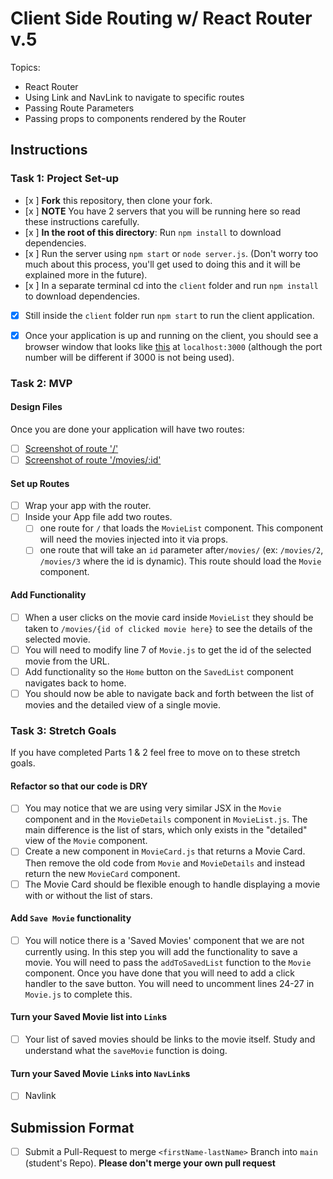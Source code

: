 # Client Side Routing w/ React Router v.5

Topics:

* React Router
* Using Link and NavLink to navigate to specific routes
* Passing Route Parameters
* Passing props to components rendered by the Router

## Instructions

### Task 1: Project Set-up

* [x ] **Fork** this repository, then clone your fork.
* [x ] **NOTE** You have 2 servers that you will be running here so read these instructions carefully.
* [x ] **In the root of this directory**: Run `npm install` to download dependencies.
* [x ] Run the server using `npm start` or `node server.js`. (Don't worry too much about this process, you'll get used to doing this and it will be explained more in the future).
* [x ] In a separate terminal cd into the `client` folder and run `npm install` to download dependencies.
* [x] Still inside the `client` folder run `npm start` to run the client application.

* [x] Once your application is up and running on the client, you should see a browser window that looks like [this](https://tk-assets.lambdaschool.com/c6b3e8d8-afe0-4663-82da-60b1de76f649_movies-home.png) at `localhost:3000` (although the port number will be different if 3000 is not being used).

### Task 2: MVP

#### Design Files

Once you are done your application will have two routes:

* [ ] [Screenshot of route '/'](https://tk-assets.lambdaschool.com/b9ced241-681f-432a-9047-ef2ba7e34946_first-route.png)
* [ ] [Screenshot of route '/movies/:id'](https://tk-assets.lambdaschool.com/06f9f448-2804-4b4a-9408-41904af96a4e_second-route.png)

#### Set up Routes

* [ ] Wrap your app with the router.
* [ ] Inside your App file add two routes.
  * [ ] one route for `/` that loads the `MovieList` component. This component will need the movies injected into it via props.
  * [ ] one route that will take an `id` parameter after`/movies/` (ex: `/movies/2`, `/movies/3` where the id is dynamic). This route should load the `Movie` component.

#### Add Functionality

* [ ] When a user clicks on the movie card inside `MovieList` they should be taken to `/movies/{id of clicked movie here}` to see the details of the selected movie.
* [ ] You will need to modify line 7 of `Movie.js` to get the id of the selected movie from the URL.
* [ ] Add functionality so the `Home` button on the `SavedList` component navigates back to home.
* [ ] You should now be able to navigate back and forth between the list of movies and the detailed view of a single movie.

### Task 3: Stretch Goals

If you have completed Parts 1 & 2 feel free to move on to these stretch goals.

#### Refactor so that our code is DRY

* [ ] You may notice that we are using very similar JSX in the `Movie` component and in the `MovieDetails` component in `MovieList.js`. The main difference is the list of stars, which only exists in the "detailed" view of the `Movie` component.
* [ ] Create a new component in `MovieCard.js` that returns a Movie Card. Then remove the old code from `Movie` and `MovieDetails` and instead return the new `MovieCard` component.
* [ ] The Movie Card should be flexible enough to handle displaying a movie with or without the list of stars.

#### Add `Save Movie` functionality

* [ ] You will notice there is a 'Saved Movies' component that we are not currently using. In this step you will add the functionality to save a movie. You will need to pass the `addToSavedList` function to the `Movie` component. Once you have done that you will need to add a click handler to the save button. You will need to uncomment lines 24-27 in `Movie.js` to complete this.

#### Turn your Saved Movie list into `Link`s

* [ ] Your list of saved movies should be links to the movie itself. Study and understand what the `saveMovie` function is doing.

#### Turn your Saved Movie `Link`s into `NavLink`s

* [ ] Navlink

## Submission Format

* [ ] Submit a Pull-Request to merge `<firstName-lastName>` Branch into `main` (student's  Repo). **Please don't merge your own pull request**
